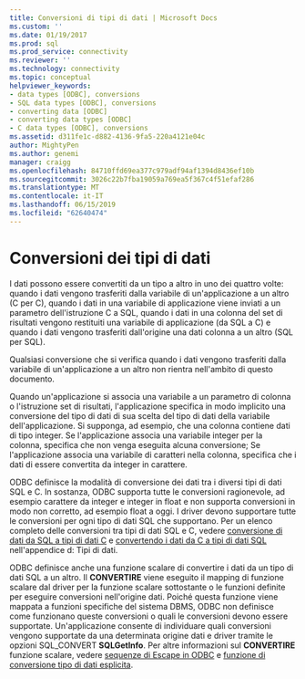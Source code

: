 ```yaml
---
title: Conversioni di tipi di dati | Microsoft Docs
ms.custom: ''
ms.date: 01/19/2017
ms.prod: sql
ms.prod_service: connectivity
ms.reviewer: ''
ms.technology: connectivity
ms.topic: conceptual
helpviewer_keywords:
- data types [ODBC], conversions
- SQL data types [ODBC], conversions
- converting data [ODBC]
- converting data types [ODBC]
- C data types [ODBC], conversions
ms.assetid: d311fe1c-d882-4136-9fa5-220a4121e04c
author: MightyPen
ms.author: genemi
manager: craigg
ms.openlocfilehash: 84710ffd69ea377c979adf94af1394d8436ef10b
ms.sourcegitcommit: 3026c22b7fba19059a769ea5f367c4f51efaf286
ms.translationtype: MT
ms.contentlocale: it-IT
ms.lasthandoff: 06/15/2019
ms.locfileid: "62640474"
---
```

# <a name="data-type-conversions"></a>Conversioni dei tipi di dati
I dati possono essere convertiti da un tipo a altro in uno dei quattro volte: quando i dati vengono trasferiti dalla variabile di un'applicazione a un altro (C per C), quando i dati in una variabile di applicazione viene inviati a un parametro dell'istruzione C a SQL, quando i dati in una colonna del set di risultati vengono restituiti una variabile di applicazione (da SQL a C) e quando i dati vengono trasferiti dall'origine una dati colonna a un altro (SQL per SQL).  
  
 Qualsiasi conversione che si verifica quando i dati vengono trasferiti dalla variabile di un'applicazione a un altro non rientra nell'ambito di questo documento.  
  
 Quando un'applicazione si associa una variabile a un parametro di colonna o l'istruzione set di risultati, l'applicazione specifica in modo implicito una conversione del tipo di dati di sua scelta del tipo di dati della variabile dell'applicazione. Si supponga, ad esempio, che una colonna contiene dati di tipo integer. Se l'applicazione associa una variabile integer per la colonna, specifica che non venga eseguita alcuna conversione; Se l'applicazione associa una variabile di caratteri nella colonna, specifica che i dati di essere convertita da integer in carattere.  
  
 ODBC definisce la modalità di conversione dei dati tra i diversi tipi di dati SQL e C. In sostanza, ODBC supporta tutte le conversioni ragionevole, ad esempio carattere da integer e integer in float e non supporta conversioni in modo non corretto, ad esempio float a oggi. I driver devono supportare tutte le conversioni per ogni tipo di dati SQL che supportano. Per un elenco completo delle conversioni tra tipi di dati SQL e C, vedere [conversione di dati da SQL a tipi di dati C](../../../odbc/reference/appendixes/converting-data-from-sql-to-c-data-types.md) e [convertendo i dati da C a tipi di dati SQL](../../../odbc/reference/appendixes/converting-data-from-c-to-sql-data-types.md) nell'appendice d: Tipi di dati.  
  
 ODBC definisce anche una funzione scalare di convertire i dati da un tipo di dati SQL a un altro. Il **CONVERTIRE** viene eseguito il mapping di funzione scalare dal driver per la funzione scalare sottostante o le funzioni definite per eseguire conversioni nell'origine dati. Poiché questa funzione viene mappata a funzioni specifiche del sistema DBMS, ODBC non definisce come funzionano queste conversioni o quali le conversioni devono essere supportate. Un'applicazione consente di individuare quali conversioni vengono supportate da una determinata origine dati e driver tramite le opzioni SQL_CONVERT **SQLGetInfo**. Per altre informazioni sul **CONVERTIRE** funzione scalare, vedere [sequenze di Escape in ODBC](../../../odbc/reference/develop-app/escape-sequences-in-odbc.md) e [funzione di conversione tipo di dati esplicita](../../../odbc/reference/appendixes/explicit-data-type-conversion-function.md).

